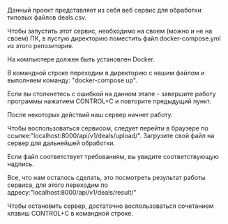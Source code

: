 Данный проект представляет из себя веб сервис для обработки типовых файлов deals.csv.

Чтобы запустить этот сервис, необходимо на своем (можно и не на своем) ПК, в пустую директорию поместить файл docker-compose.yml из этого репозитория.

На компьютере должен быть установлен Docker.

В командной строке переходим в директорию с нашим файлом и выполняем команду: "docker-compose up".

Если вы столкнетесь с ошибкой на данном этапе - завершите работу программы нажатием CONTROL+C и повторите предыдущий пункт.

После некоторых действий наш сервер начнет работу.

Чтобы воспользоваться сервисом, следует перейти в браузере по ссылке:"localhost:8000/api/v1/deals/upload/".
Загрузите свой файл на сервер для дальнейшей обработки.

Если файл соответствует требованиям, вы увидите соответствующую надпись.

Все, что нам осталось сделать, это посмотреть результат работы сервиса, для этого переходим по адресу:"localhost:8000/api/v1/deals/result/"

Чтобы остановить сервер, достаточно воспользоваться сочетанием клавиш CONTROL+C в командной строке.
